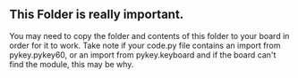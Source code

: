 ## This Folder is really important. 

You may need to copy the folder and contents of this folder to your board in order for it to work.
Take note if your code.py file contains an import from pykey.pykey60, or an import from pykey.keyboard and if the board can't find the module, this may be why.
